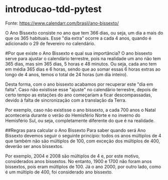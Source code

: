 # introducao-tdd-pytest
 
Fonte: https://www.calendarr.com/brasil/ano-bissexto/

O Ano Bissexto consiste no ano que tem 366 dias, ou seja, um dia a mais do que os 365 habituais. Esse "dia extra" ocorre a cada 4 anos, quando é adicionado o 29 de fevereiro no calendário.

#Por que existe o Ano Bissexto e qual sua importância?
O ano bissexto serve para ajustar o calendário terrestre, pois na realidade um ano não tem 365 dias, mas sim 365 dias, 5 horas e 48 minutos. Ou seja, cada ano tem em média 365 dias e 6 horas, sendo que ao somar essas 6 horas extras ao longo de 4 anos, temos o total de 24 horas (um dia inteiro). 

Desta forma, com o ano bissexto acabamos por recuperar este "dia em falta". Caso não existisse esse "ajuste" no calendário terrestre, depois de certo tempo as estações do ano começariam a ficar descompassadas, devido à falta de sincronização com a translação da Terra.

Por exemplo, caso não existisse o ano bissexto, a cada 700 anos o Natal aconteceria durante o verão do Hemisfério Norte e no inverno do Hemisfério Sul, ou seja, completamente diferente do que é na realidade.

##Regras para calcular o Ano Bissexto
Para saber quando será Ano Bissexto devemos seguir o seguinte princípio: todos os anos múltiplos de 4 que também não são múltiplos de 100, com exceção dos múltiplos de 400, deverão ser anos bissextos.

Por exemplo, 2004 e 2008 são múltiplos de 4 e, por este motivo, considerados anos bissextos. No entanto, 1900 e 1700 não foram anos bissextos, pois eram múltiplos de 100. Já o ano 2000, por outro lado, como é um múltiplo de 400, foi considerado ano bissexto.
